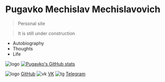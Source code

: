 <!-- _coverpage.md -->

<!--![logo](_media/icon.svg) --> 


# Pugavko Mechislav Mechislavovich 

> Personal site 

> It is still under construction 


- Autobiography
- Thoughts
- Life
  

![logo](__media/icons/languages.svg ':size=60%')
[![Pugavko's GitHub stats](https://github-readme-stats.vercel.app/api?username=Pugavkomm)](https://github.com/anuraghazra/github-readme-stats)

![logo](__media/icons/Octocat.png ':size=5%') [GitHub](https://github.com/Pugavkomm)
![vk](__media/icons/vk.svg ':size=5%') [VK](https://vk.com/mechislavp)
![tg](__media/icons/Telegram.png ':size=5%') [Telegram](https://t.me/Mechislav)
<!--- ![rg](__media/icons/rg.png ':size=5%') [RG](https://www.researchgate.net/profile/Mechislav-Pugavko)--->
